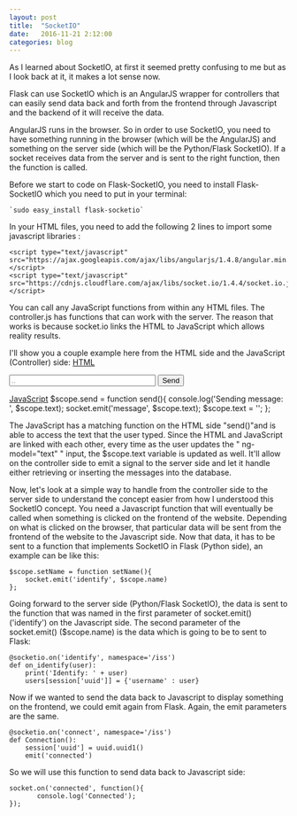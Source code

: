 ```yaml
---
layout: post
title:  "SocketIO"
date:   2016-11-21 2:12:00
categories: blog
---
```

As I learned about SocketIO, at first it seemed pretty confusing to me but as I look back at it, it makes a lot sense now.

Flask can use SocketIO which is an AngularJS wrapper for controllers that can easily send data back and forth from the frontend through
Javascript and the backend of it will receive the data. 

AngularJS runs in the browser. So in order to use SocketIO, you need to have something running in the browser (which will be the AngularJS)
and something on the server side (which will be the Python/Flask SocketIO). If a socket receives data from the server and is sent to the 
right function, then the function is called. 

Before we start to code on Flask-SocketIO, you need to install Flask-SocketIO which you need to put in your terminal:

    `sudo easy_install flask-socketio`
    
In your HTML files, you need to add the following 2 lines to import some javascript libraries :

    <script type="text/javascript" src="https://ajax.googleapis.com/ajax/libs/angularjs/1.4.8/angular.min.js"></script>
    <script type="text/javascript" src="https://cdnjs.cloudflare.com/ajax/libs/socket.io/1.4.4/socket.io.js"></script>
    
You can call any JavaScript functions from within any HTML files. The controller.js has functions that can work with the server. 
The reason that works is because socket.io links the HTML to JavaScript which allows reality results.

I'll show you a couple example here from the HTML side and the JavaScript (Controller) side:
<u>HTML</u>
        <form method="POST" ng-submit="send()">
          <input type="text" ng-model="text" size="30" placeholder="..">
          <input type="submit" name="sendButton" value="Send" ng-disabled="!text">
        </form>

<u>JavaScript</u>
    $scope.send = function send(){
    console.log('Sending message: ', $scope.text);
    socket.emit('message', $scope.text);
    $scope.text = '';
    };

The JavaScript has a matching function on the HTML side "send()"and is able to access the text that the user typed. Since the HTML and 
JavaScript are linked with each other, every time as the user updates the " ng-model="text" " input, the $scope.text variable is updated
as well. It'll allow on the controller side to emit a signal to the server side and let it handle either retrieving or inserting the messages
into the database.

Now, let's look at a simple way to handle from the controller side to the server side to understand the concept easier from how I understood this SocketIO concept. 
You need a Javascript function that will eventually be called when something is clicked on the frontend of the website. Depending on what is clicked on 
the browser, that particular data will be sent from the frontend of the website to the Javascript side. Now that data, it has to be sent to a function that implements 
SocketIO in Flask (Python side), an example can be like this:

    $scope.setName = function setName(){
        socket.emit('identify', $scope.name)  
    };
    
Going forward to the server side (Python/Flask SocketIO), the data is sent to the function that was named in the first parameter of socket.emit() ('identify') on the Javascript side.
The second parameter of the socket.emit() ($scope.name) is the data which is going to be to sent to Flask:

    @socketio.on('identify', namespace='/iss')
    def on_identify(user):
        print('Identify: ' + user)
        users[session['uuid']] = {'username' : user}

Now if we wanted to send the data back to Javascript to display something on the frontend, we could emit again from Flask. Again, the emit parameters are the same.

    @socketio.on('connect', namespace='/iss')
    def Connection():
        session['uuid'] = uuid.uuid1()
        emit('connected')

So we will use this function to send data back to Javascript side:

    socket.on('connected', function(){
           console.log('Connected'); 
    });

